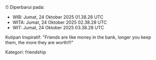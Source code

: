 ⏰ Diperbarui pada:
- WIB: Jumat, 24 Oktober 2025 01.38.28 UTC
- WITA: Jumat, 24 Oktober 2025 02.38.28 UTC
- WIT: Jumat, 24 Oktober 2025 03.38.28 UTC

Kutipan Inspiratif:
"Friends are like money in the bank, longer you keep them, the more they are worth!!!"


Kategori: friendship

